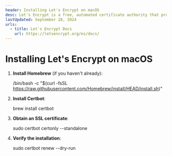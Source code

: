 ```yaml
---
header: Installing Let's Encrypt on macOS
desc: Let's Encrypt is a free, automated certificate authority that provides SSL/TLS certificates to enable HTTPS for websites.
lastUpdated: September 28, 2024
urls:
  - title: Let's Encrypt Docs
    url: https://letsencrypt.org/es/docs/
---
```


# Installing Let's Encrypt on macOS

1. **Install Homebrew** (if you haven't already):
   
   /bin/bash -c "$(curl -fsSL https://raw.githubusercontent.com/Homebrew/install/HEAD/install.sh)"

2. **Install Certbot**:
   
   brew install certbot

3. **Obtain an SSL certificate**:
   
   sudo certbot certonly --standalone

4. **Verify the installation**:
   
   sudo certbot renew --dry-run
